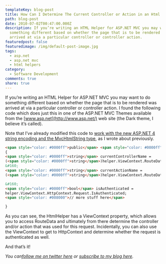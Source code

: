 ```yaml
---
templateKey: blog-post
title: How Can I Determine The Current Controller or Action in an Html Helper
path: blog-post
date: 2010-07-02T00:47:00.000Z
description: If you’re writing an HTML Helper for ASP.NET MVC you may want to do
  something different based on whether the page that is to be rendered was
  arrived at via a particular controller or controller action.
featuredpost: false
featuredimage: /img/default-post-image.jpg
tags:
  - asp.net
  - asp.net mvc
  - html helpers
category:
  - Software Development
comments: true
share: true
---
```

<!--StartFragment-->

If you’re writing an HTML Helper for ASP.NET MVC you may want to do something different based on whether the page that is to be rendered was arrived at via a particular controller or controller action. I found the following code which does just this in one of the ASP.NET MVC Themes available from the [www.asp.net](http://www.asp.net/) web site (the Dark theme, I believe it’s called).

Note that I’ve already modified this code to [work with the new ASP.NET 4 string encoding and the MvcHtmlString type](http://stevesmithblog.com/blog/default-encoding-of-strings-in-asp-net-mvc-2), as I wrote about previously.

<!--EndFragment-->

```html
<span style="color: #0000ff">public</span> <span style="color: #0000ff">static</span> MvcHtmlString LoginLink(<span style="color: #0000ff">this</span> HtmlHelper helper)
{
<span style="color: #0000ff">string</span> currentControllerName = 
(<span style="color: #0000ff">string</span>)helper.ViewContext.RouteData.Values[<span style="color: #006080">&quot;controller&quot;</span>];
&#160;
<span style="color: #0000ff">string</span> currentActionName = 
(<span style="color: #0000ff">string</span>)helper.ViewContext.RouteData.Values[<span style="color: #006080">&quot;action&quot;</span>];

&#160;
<span style="color: #0000ff">bool</span> isAuthenticated = 
helper.ViewContext.HttpContext.Request.IsAuthenticated;
<span style="color: #008000">// more stuff here</span>

}
```

<!--StartFragment-->

As you can see, the HtmlHelper has a ViewContext property, which allows you to access RouteData and ultimately from there determine the controller and/or action that was used for this request. Incidentally, you can also use the ViewContext to get to HttpContext and determine whether the request is authenticated as well.

And that’s it!

*You can[follow me on twitter here](http://twitter.com/ardalis) or [subscribe to my blog here](http://feeds.feedburner.com/StevenSmith).*

<!--EndFragment-->